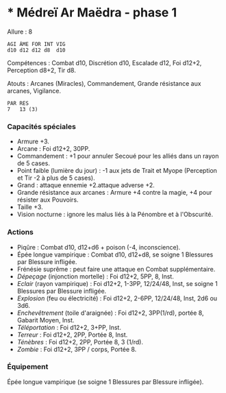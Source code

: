 # * Médreï Ar Maëdra - phase 1

Allure : 8

	AGI	ÂME	FOR	INT	VIG
	d10	d12	d12	d8	d10

Compétences : Combat d10, Discrétion d10, Escalade d12, Foi d12+2, Perception d8+2, Tir d8.

Atouts : Arcanes (Miracles), Commandement, Grande résistance aux arcanes, Vigilance.

	PAR	RES
	7	13 (3)

### Capacités spéciales
- Armure +3.
- Arcane : Foi d12+2, 30PP.
- Commandement : +1 pour annuler Secoué pour les alliés dans un rayon de 5 cases.
- Point faible (lumière du jour) : -1 aux jets de Trait et Myope (Perception et Tir -2 à plus de 5 cases).
- Grand : attaque ennemie +2.attaque adverse +2.
- Grande résistance aux arcanes : Armure +4 contre la magie, +4 pour résister aux Pouvoirs.
- Taille +3.
- Vision nocturne : ignore les malus liés à la Pénombre et à l'Obscurité.

### Actions
- Piqûre : Combat d10, d12+d6 + poison (-4, inconscience).
- Épée longue vampirique : Combat d10, d12+d8, se soigne 1 Blessures par Blessure infligée.
- Frénésie suprême : peut faire une attaque en Combat supplémentaire.
- _Dépeçage_ (injonction mortelle) : Foi d12+2, 5PP, 8, Inst.
- _Eclair_ (rayon vampirique) : Foi d12+2, 1-3PP, 12/24/48, Inst, se soigne 1 Blessures par Blessure infligée.
- _Explosion_ (feu ou électricité) : Foi d12+2, 2-6PP, 12/24/48, Inst, 2d6 ou 3d6.
- _Enchevêtrement_ (toile d'araignée) : Foi d12+2, 3PP(1/rd), portée 8, Gabarit Moyen, Inst.
- _Téléportation_ : Foi d12+2, 3+PP, Inst.
- _Terreur_ : Foi d12+2, 2PP, Portée 8, Inst.
- _Ténèbres_ : Foi d12+2, 2PP, Portée 8, 3 (1/rd).
- _Zombie_ : Foi d12+2, 3PP / corps, Portée 8.

### Équipement
Épée longue vampirique (se soigne 1 Blessures par Blessure infligée).
